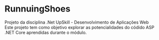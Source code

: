 # RunnuingShoes
Projeto da disciplina .Net UpSkill - Desenvolvimento de Aplicações Web
Este projeto tem como objetivo explorar as potencialidades do códido ASP .NET Core aprendidas durante o módulo.
